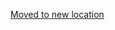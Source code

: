 [Moved to new location](https://github.com/DataTalksClub/machine-learning-zoomcamp/blob/master/cohorts/2021/09-serverless/homework.md)